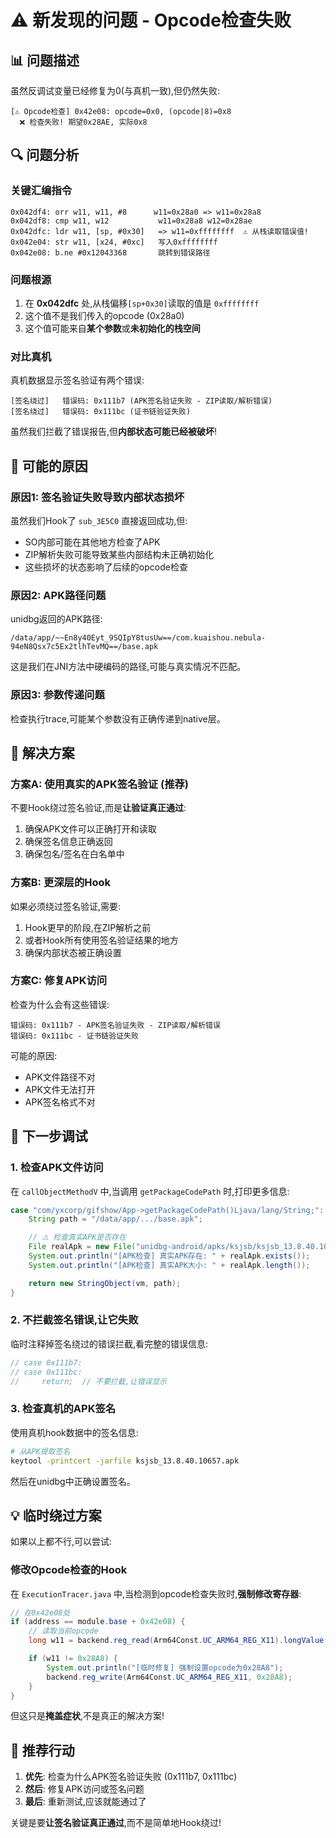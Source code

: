 # ⚠️ 新发现的问题 - Opcode检查失败

## 📊 问题描述

虽然反调试变量已经修复为0(与真机一致),但仍然失败:

```
[⚠️ Opcode检查] 0x42e08: opcode=0x0, (opcode|8)=0x8
  ❌ 检查失败! 期望0x28AE, 实际0x8
```

## 🔍 问题分析

### 关键汇编指令

```assembly
0x042df4: orr w11, w11, #8      w11=0x28a0 => w11=0x28a8
0x042df8: cmp w11, w12           w11=0x28a8 w12=0x28ae
0x042dfc: ldr w11, [sp, #0x30]   => w11=0xffffffff  ⚠️ 从栈读取错误值!
0x042e04: str w11, [x24, #0xc]   写入0xffffffff
0x042e08: b.ne #0x12043368       跳转到错误路径
```

### 问题根源

1. 在 **0x042dfc** 处,从栈偏移`[sp+0x30]`读取的值是 `0xffffffff`
2. 这个值不是我们传入的opcode (0x28a0)
3. 这个值可能来自**某个参数**或**未初始化的栈空间**

### 对比真机

真机数据显示签名验证有两个错误:
```
[签名绕过]   错误码: 0x111b7 (APK签名验证失败 - ZIP读取/解析错误)
[签名绕过]   错误码: 0x111bc (证书链验证失败)
```

虽然我们拦截了错误报告,但**内部状态可能已经被破坏**!

## 🎯 可能的原因

### 原因1: 签名验证失败导致内部状态损坏

虽然我们Hook了 `sub_3E5C0` 直接返回成功,但:
- SO内部可能在其他地方检查了APK
- ZIP解析失败可能导致某些内部结构未正确初始化
- 这些损坏的状态影响了后续的opcode检查

### 原因2: APK路径问题

unidbg返回的APK路径:
```
/data/app/~~En8y40Eyt_9SQIpY8tusUw==/com.kuaishou.nebula-94eN8Qsx7c5Ex2tlhTevMQ==/base.apk
```

这是我们在JNI方法中硬编码的路径,可能与真实情况不匹配。

### 原因3: 参数传递问题

检查执行trace,可能某个参数没有正确传递到native层。

## 🔧 解决方案

### 方案A: 使用真实的APK签名验证 (推荐)

不要Hook绕过签名验证,而是**让验证真正通过**:

1. 确保APK文件可以正确打开和读取
2. 确保签名信息正确返回
3. 确保包名/签名在白名单中

### 方案B: 更深层的Hook

如果必须绕过签名验证,需要:

1. Hook更早的阶段,在ZIP解析之前
2. 或者Hook所有使用签名验证结果的地方
3. 确保内部状态被正确设置

### 方案C: 修复APK访问

检查为什么会有这些错误:
```
错误码: 0x111b7 - APK签名验证失败 - ZIP读取/解析错误
错误码: 0x111bc - 证书链验证失败
```

可能的原因:
- APK文件路径不对
- APK文件无法打开
- APK签名格式不对

## 📝 下一步调试

### 1. 检查APK文件访问

在 `callObjectMethodV` 中,当调用 `getPackageCodePath` 时,打印更多信息:

```java
case "com/yxcorp/gifshow/App->getPackageCodePath()Ljava/lang/String;": {
    String path = "/data/app/.../base.apk";

    // ⚠️ 检查真实APK是否存在
    File realApk = new File("unidbg-android/apks/ksjsb/ksjsb_13.8.40.10657.apk");
    System.out.println("[APK检查] 真实APK存在: " + realApk.exists());
    System.out.println("[APK检查] 真实APK大小: " + realApk.length());

    return new StringObject(vm, path);
}
```

### 2. 不拦截签名错误,让它失败

临时注释掉签名绕过的错误拦截,看完整的错误信息:

```java
// case 0x111b7:
// case 0x111bc:
//     return;  // 不要拦截,让错误显示
```

### 3. 检查真机的APK签名

使用真机hook数据中的签名信息:
```bash
# 从APK提取签名
keytool -printcert -jarfile ksjsb_13.8.40.10657.apk
```

然后在unidbg中正确设置签名。

## 💡 临时绕过方案

如果以上都不行,可以尝试:

### 修改Opcode检查的Hook

在 `ExecutionTracer.java` 中,当检测到opcode检查失败时,**强制修改寄存器**:

```java
// 在0x42e08处
if (address == module.base + 0x42e08) {
    // 读取当前opcode
    long w11 = backend.reg_read(Arm64Const.UC_ARM64_REG_X11).longValue() & 0xFFFFFFFF;

    if (w11 != 0x28A8) {
        System.out.println("[临时修复] 强制设置opcode为0x28A8");
        backend.reg_write(Arm64Const.UC_ARM64_REG_X11, 0x28A8);
    }
}
```

但这只是**掩盖症状**,不是真正的解决方案!

## 🎯 推荐行动

1. **优先**: 检查为什么APK签名验证失败 (0x111b7, 0x111bc)
2. **然后**: 修复APK访问或签名问题
3. **最后**: 重新测试,应该就能通过了

关键是要**让签名验证真正通过**,而不是简单地Hook绕过!
